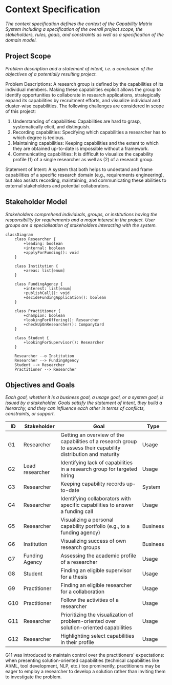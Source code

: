 # Context Specification

_The context specification defines the context of the Capability Matrix System including a specification of the overall project scope, the stakeholders, rules, goals, and constraints as well as a specification of the domain model._

## Project Scope

_Problem description and a statement of intent, i.e. a conclusion of the objectives of a potentially resulting project._

Problem Descriptions: A research group is defined by the capabilities of its individual members. Making these capabilities explicit allows the group to identify opportunities to collaborate in research applications, strategically expand its capabilities by recruitment efforts, and visualize individual and cluster-wise capabilities. The following challenges are considered in scope of this project:

1. Understanding of capabilities: Capabilities are hard to grasp, systematically elicit, and distinguish.
2. Recording capabilities: Specifying which capabilities a researcher has to which degree is tedious.
3. Maintaining capabilities: Keeping capabilities and the extent to which they are obtained up-to-date is impossible without a framework.
4. Communicating capabilities: It is difficult to visualize the capability profile (1) of a single researcher as well as (2) of a research group.

Statement of Intent: A system that both helps to undestand and frame capabilities of a specific research domain (e.g., requirements engineering), but also assists recording, maintaining, and communicating these abilities to external stakeholders and potential collaborators.

## Stakeholder Model

_Stakeholders comprehend individuals, groups, or institutions having the responsibility for requirements and a major interest in the project. User groups are a specialisation of  stakeholders interacting with the system._

```mermaid
classDiagram
    class Researcher {
        +leading: boolean
        +internal: boolean
        +applyForFunding(): void
    }

    class Institution {
        +areas: list[enum]
    }

    class FundingAgency {
        +interest: list[enum]
        +publishCall(): void
        +decideFundingApplication(): boolean
    }

    class Practitioner {
        +champion: boolean
        +lookingForOffering(): Researcher
        +checkUpOnResearcher(): CompanyCard
    }

    class Student {
        +lookingForSupervisor(): Researcher
    }

    Researcher --o Institution
    Researcher --> FundingAgency
    Student --> Researcher
    Practitioner --> Researcher
```

## Objectives and Goals 

_Each goal, whether it is a business goal, a usage goal, or a system goal, is issued by a stakeholder. Goals satisfy the statement of intent, they build a hierarchy, and they can influence each other in terms of conflicts, constraints, or support._

| ID | Stakeholder | Goal | Type |
|---|---|---|---|
| G1 | Researcher | Getting an overview of the capabilities of a research group to assess their capability distribution and maturity | Usage |
| G2 | Lead researcher | Identifying lack of capabilities in a research group for targeted hiring | Usage |
| G3 | Researcher | Keeping capability records up-to-date | System |
| G4 | Researcher | Identifying collaborators with specific capabilities to answer a funding call | Usage |
| G5 | Researcher | Visualizing a personal capability portfolio (e.g., to a funding agency) | Business |
| G6 | Institution | Visualizing success of own research groups | Business |
| G7 | Funding Agency | Assessing the academic profile of a researcher | Usage |
| G8 | Student | Finding an eligible supervisor for a thesis | Usage |
| G9 | Practitioner | Finding an eligible researcher for a collaboration | Usage |
| G10 | Practitioner | Follow the activities of a researcher | Usage |
| G11 | Researcher | Prioritizing the visualization of problem-oriented over solution-oriented capabilities | Usage |
| G12 | Researcher | Highlighting select capabilities in their profile | Usage |

G11 was introduced to maintain control over the practitioners' expectations: when presenting solution-oriented capabilities (technical capabilities like AI/ML, tool development, NLP, etc.) too prominently, practitioners may be eager to employ a researcher to develop a solution rather than inviting them to investigate the problem.
